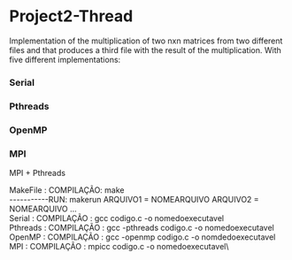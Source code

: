 # Project2-Thread
Implementation of the multiplication of two nxn matrices from two different files and that produces a third file with the result of the multiplication. With five different implementations:
### Serial
### Pthreads  
### OpenMP 
### MPI 
MPI + Pthreads 

MakeFile : COMPILAÇÃO: make \
-----------RUN: makerun ARQUIVO1 = NOMEARQUIVO ARQUIVO2 = NOMEARQUIVO ...\
Serial : COMPILAÇÃO : gcc codigo.c -o nomedoexecutavel\
Pthreads : COMPILAÇÃO : gcc -pthreads codigo.c -o nomedoexecutavel\
OpenMP : COMPILAÇÃO : gcc -openmp codigo.c -o nomdedoexecutavel\
MPI : COMPILAÇÃO : mpicc codigo.c -o nomedoexecutavel\


